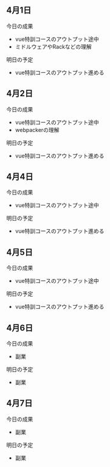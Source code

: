 ## 4月1日
今日の成果
- vue特訓コースのアウトプット途中
- ミドルウェアやRackなどの理解

明日の予定
- vue特訓コースのアウトプット進める

## 4月2日
今日の成果
- vue特訓コースのアウトプット途中
- webpackerの理解

明日の予定
- vue特訓コースのアウトプット進める

## 4月4日
今日の成果
- vue特訓コースのアウトプット途中

明日の予定
- vue特訓コースのアウトプット進める

## 4月5日
今日の成果
- vue特訓コースのアウトプット途中

明日の予定
- vue特訓コースのアウトプット進める

## 4月6日
今日の成果
- 副業

明日の予定
- 副業

## 4月7日
今日の成果
- 副業

明日の予定
- 副業
